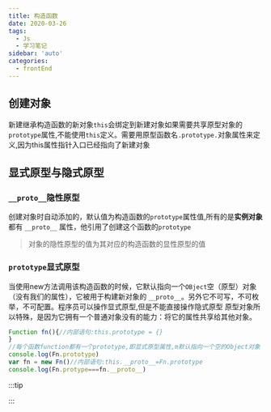 ```yaml
---
title: 构造函数
date: 2020-03-26
tags:
  - Js
  - 学习笔记
sidebar: 'auto' 
categories:
  - frontEnd
---
```

## 创建对象
新建继承构造函数的新对象`this`会绑定到新建对象如果需要共享原型对象的`prototype`属性,不能使用`this`定义。需要用原型函数名`.prototype.`对象属性来定义,因为this属性指针入口已经指向了新建对象
## 显式原型与隐式原型
### `__proto__`隐性原型
创建对象时自动添加的，默认值为构造函数的`prototype`属性值,所有的是**实例对象**都有 `__proto__` 属性，他引用了创建这个函数的`prototype`
> 对象的隐性原型的值为其对应的构造函数的显性原型的值
### `prototype`显式原型
当使用new方法调用该构造函数的时候，它默认指向一个`OBject`空（原型）对象（没有我们的属性），它被用于构建新对象的 `__proto__`。另外它不可写，不可枚举，不可配置。程序员可以操作显式原型,但是不能直接操作隐式原型
原型对象所以特殊，是因为它拥有一个普通对象没有的能力：将它的属性共享给其他对象。
```js
Function fn(){//内部语句:this.prototype = {}
}
//每个函数function都有一个prototype,即显式原型属性,m默认指向一个空的Object对象
console.log(Fn.prototype)
var fn = new Fn()//内部语句:this.__proto__=Fn.prototype
console.log(Fn.protype===fn.__proto__)
```
:::tip

:::